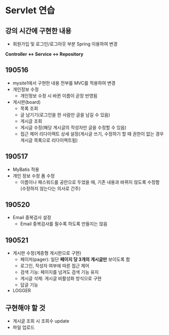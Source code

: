 # Servlet 연습

## 강의 시간에 구현한 내용
- 회원가입 및 로그인/로그아웃 부분 Spring 이용하여 변경

**Controller <-> Service <-> Repository**

## 190516
- mysite1에서 구현한 내용 전부를 MVC를 적용하여 변경
- 개인정보 수정
   - 개인정보 수정 시 바뀐 이름이 곧장 반영됨
- 게시판(board)
   - 목록 조회
   - 글 남기기(로그인을 한 사람만 글을 남길 수 있음)
   - 게시글 조회
   - 게시글 수정(해당 게시글의 작성자만 글을 수정할 수 있음)
   - 접근 제어 리다이렉트 상세 설정(게시글 쓰기, 수정하기 할 때 권한이 없는 경우 게시글 목록으로 리다이렉트됨)

## 190517
- MyBatis 적용
- 개인 정보 수정 폼 수정
   - 이름이나 패스워드를 공란으로 두었을 때, 기존 내용과 바뀌지 않도록 수정함(수정하지 않는다는 의사로 간주)

## 190520
- Email 중복검사 설정
   - Email 중복검사를 필수록 하도록 만들지는 않음

## 190521
- 게시판 수정(계층형 게시판으로 구현)
   - 페이저(pager): 일단 **페이지 당 3개의 게시글만** 보이도록 함
   - 로그인, 작성자 여부에 따른 접근 제어
   - 검색 기능: 페이지를 넘겨도 검색 기능 유지
   - 게시글 삭제: 게시글 비활성화 방식으로 구현
   - 답글 기능
- LOGGER

## 구현해야 할 것
- 게시글 조회 시 조회수 update
- 파일 업로드
